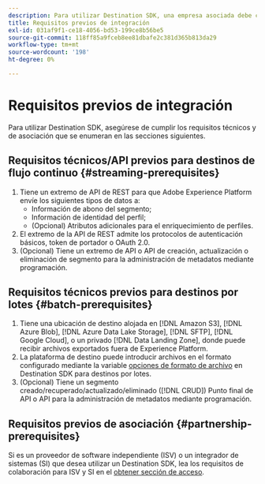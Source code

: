 ```yaml
---
description: Para utilizar Destination SDK, una empresa asociada debe cumplir los requisitos previos enumerados en este documento.
title: Requisitos previos de integración
exl-id: 031af9f1-ce18-4056-bd53-199ce8b56be5
source-git-commit: 118ff85a9fceb8ee81dbafe2c381d365b813da29
workflow-type: tm+mt
source-wordcount: '198'
ht-degree: 0%

---
```


# Requisitos previos de integración

Para utilizar Destination SDK, asegúrese de cumplir los requisitos técnicos y de asociación que se enumeran en las secciones siguientes.

## Requisitos técnicos/API previos para destinos de flujo continuo {#streaming-prerequisites}

1. Tiene un extremo de API de REST para que Adobe Experience Platform envíe los siguientes tipos de datos a:
   * Información de abono del segmento;
   * Información de identidad del perfil;
   * (Opcional) Atributos adicionales para el enriquecimiento de perfiles.
2. El extremo de la API de REST admite los protocolos de autenticación básicos, token de portador o OAuth 2.0.
3. (Opcional) Tiene un extremo de API o API de creación, actualización o eliminación de segmento para la administración de metadatos mediante programación.

## Requisitos técnicos previos para destinos por lotes {#batch-prerequisites}

1. Tiene una ubicación de destino alojada en [!DNL Amazon S3], [!DNL Azure Blob], [!DNL Azure Data Lake Storage], [!DNL SFTP], [!DNL Google Cloud], o un privado [!DNL Data Landing Zone], donde puede recibir archivos exportados fuera de Experience Platform.
2. La plataforma de destino puede introducir archivos en el formato configurado mediante la variable [opciones de formato de archivo](functionality/destination-server/file-formatting.md) en Destination SDK para destinos por lotes.
3. (Opcional) Tiene un segmento creado/recuperado/actualizado/eliminado ([!DNL CRUD]) Punto final de API o API para la administración de metadatos mediante programación.

## Requisitos previos de asociación {#partnership-prerequisites}

Si es un proveedor de software independiente (ISV) o un integrador de sistemas (SI) que desea utilizar un Destination SDK, lea los requisitos de colaboración para ISV y SI en el [obtener sección de acceso](overview.md#get-access).
